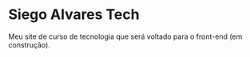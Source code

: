 # Siego Alvares Tech
Meu site de curso de tecnologia que será voltado para o front-end (em construção).
